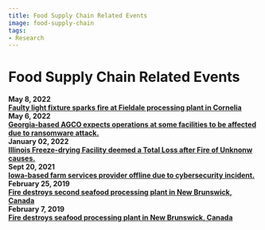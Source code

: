 ```yaml
---
title: Food Supply Chain Related Events
image: food-supply-chain
tags:
- Research
---
```

<div class="timeline timeline-wrap">

<div class="timeline-row timeline-row-major">
<span class="node"></span>
<div class="content">
<h1>
Food Supply Chain Related Events
</h1>
</div>
</div>

<div class="timeline-row">
<span class="node"></span>
<div class="content">
<b>
May 8, 2022
<br>
<a href="https://nowhabersham.com/faulty-light-fixture-sparks-fire-at-fieldale-processing-plant-in-cornelia/">
Faulty light fixture sparks fire at Fieldale processing plant in Cornelia
</a>
</b>
</div>
</div>

<div class="timeline-row">
<span class="node"></span>
<div class="content">
<b>
May 6, 2022
<br>
<a href="https://www.reuters.com/business/agco-says-some-production-facilities-hit-by-ransomware-attack-2022-05-06/">  
Georgia-based AGCO expects operations at some facilities to be affected due to ransomware attack.
</a>
</b>
</div>
</div>

<div class="timeline-row">
<span class="node"></span>
<div class="content">
<b>
January 02, 2022
<br>
<a href="https://www.daily-journal.com/news/local/van-drunen-site-total-loss-after-fire/article_341d2c60-6ccc-11ec-b3ae-9f702e956def.html">
Illinois Freeze-drying Facility deemed a Total Loss after Fire of Unknonw causes.
</a>
</b>
</div>
</div>

<div class="timeline-row">
<span class="node"></span>
<div class="content">
<b>
Sept 20, 2021
<br>
<a href="https://www.reuters.com/technology/iowa-farm-services-company-reports-cybersecurity-incident-2021-09-20/">
Iowa-based farm services provider offline due to cybersecurity incident.
</a>
</b>
</div>
</div>

<div class="timeline-row">
<span class="node"></span>
<div class="content">
<b>
February 25, 2019
<br>
<a href="https://globalnews.ca/news/4996455/questions-after-fire-cap-pele/">
Fire destroys second seafood processing plant in New Brunswick, Canada
</a>
</b>
</div>
</div>

<div class="timeline-row">
<span class="node"></span>
<div class="content">
<b>
February 7, 2019
<br>
<a href="https://atlantic.ctvnews.ca/fire-destroys-seafood-processing-plant-in-new-brunswick-1.4286920">
Fire destroys seafood processing plant in New Brunswick, Canada
</a>
</b>
</div>
</div>

</div>